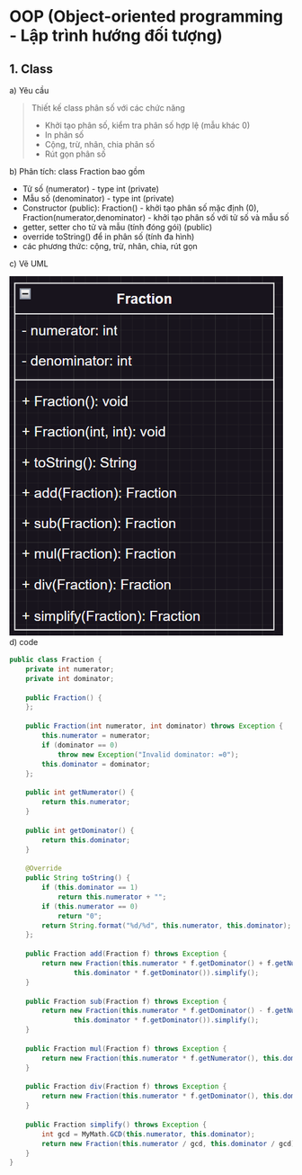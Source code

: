 # OOP (Object-oriented programming - Lập trình hướng đối tượng)

## 1. Class
a) Yêu cầu
> Thiết kế class phân số với các chức năng
> - Khởi tạo phân số, kiểm tra phân số hợp lệ (mẫu khác 0)
> - In phân số
> - Cộng, trừ, nhân, chia phân số
> - Rút gọn phân số

b) Phân tích: class Fraction bao gồm
+ Tử số (numerator) - type int (private)
+ Mẫu số (denominator) - type int (private)
+ Constructor (public): Fraction() - khởi tạo phân số mặc định (0), Fraction(numerator,denominator) - khởi tạo phân số với tử số và mẫu số
+ getter, setter cho tử và mẫu (tính đóng gói) (public)
+ override toString() để in phân số (tính đa hình)
+ các phương thức: cộng, trừ, nhân, chia, rút gọn

c) Vẽ UML

![fraction-uml](./fraction-uml.png)
d) code
```java
public class Fraction {
    private int numerator;
    private int dominator;

    public Fraction() {
    };

    public Fraction(int numerator, int dominator) throws Exception {
        this.numerator = numerator;
        if (dominator == 0)
            throw new Exception("Invalid dominator: =0");
        this.dominator = dominator;
    };

    public int getNumerator() {
        return this.numerator;
    }

    public int getDominator() {
        return this.dominator;
    }

    @Override
    public String toString() {
        if (this.dominator == 1)
            return this.numerator + "";
        if (this.numerator == 0)
            return "0";
        return String.format("%d/%d", this.numerator, this.dominator);
    };

    public Fraction add(Fraction f) throws Exception {
        return new Fraction(this.numerator * f.getDominator() + f.getNumerator() * this.dominator,
                this.dominator * f.getDominator()).simplify();
    }

    public Fraction sub(Fraction f) throws Exception {
        return new Fraction(this.numerator * f.getDominator() - f.getNumerator() * this.dominator,
                this.dominator * f.getDominator()).simplify();
    }

    public Fraction mul(Fraction f) throws Exception {
        return new Fraction(this.numerator * f.getNumerator(), this.dominator * f.getDominator()).simplify();
    }

    public Fraction div(Fraction f) throws Exception {
        return new Fraction(this.numerator * f.getDominator(), this.dominator * f.getNumerator()).simplify();
    }

    public Fraction simplify() throws Exception {
        int gcd = MyMath.GCD(this.numerator, this.dominator);
        return new Fraction(this.numerator / gcd, this.dominator / gcd);
    }
}

```